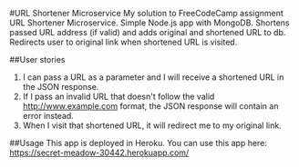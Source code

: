 #URL Shortener Microservice
My solution to FreeCodeCamp assignment URL Shortener Microservice. Simple Node.js app with MongoDB. Shortens passed URL address (if valid) and adds original and shortened URL to db. Redirects user to original link when shortened URL is visited.

##User stories
1. I can pass a URL as a parameter and I will receive a shortened URL in the JSON response.
2. If I pass an invalid URL that doesn't follow the valid http://www.example.com format, the JSON response will contain an error instead.
3. When I visit that shortened URL, it will redirect me to my original link.

##Usage
This app is deployed in Heroku. You can use this app here: https://secret-meadow-30442.herokuapp.com/
